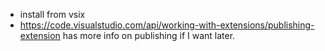- install from vsix
- https://code.visualstudio.com/api/working-with-extensions/publishing-extension has more info on publishing if I want later.
